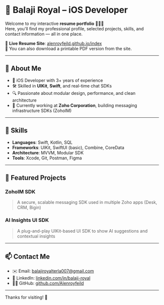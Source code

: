 # 📱 Balaji Royal – iOS Developer

Welcome to my interactive **resume portfolio** 👨🏼‍💻  
Here, you'll find my professional profile, selected projects, skills, and contact information — all in one place.

🔗 **Live Resume Site**: [alenroyfeild.github.io/index](https://alenroyfeild.github.io/index.html)  
📄 You can also download a printable PDF version from the site.

---

## 💼 About Me

- 🔧 iOS Developer with 3+ years of experience
- 🛠️ Skilled in **UIKit**, **Swift**, and real-time chat SDKs
- 🔍 Passionate about modular design, performance, and clean architecture
- 🚀 Currently working at **Zoho Corporation**, building messaging infrastructure SDKs (ZohoIM)

---

## 🧰 Skills

- **Languages**: Swift, Kotlin, SQL  
- **Frameworks**: UIKit, SwiftUI (basic), Combine, CoreData  
- **Architecture**: MVVM, Modular SDK  
- **Tools**: Xcode, Git, Postman, Figma  

---

## 📂 Featured Projects

### ZohoIM SDK  
> A secure, scalable messaging SDK used in multiple Zoho apps (Desk, CRM, Bigin)

### AI Insights UI SDK  
> A plug-and-play UIKit-based UI SDK to show AI suggestions and contextual insights

---

## 📫 Contact Me

- ✉️ Email: [balajiroyalterla007@gmail.com](mailto:balajiroyalterla007@gmail.com)  
- 🔗 LinkedIn: [linkedin.com/in/balaji-royal](https://www.linkedin.com/in/balaji-royal)  
- 🧑‍💻 GitHub: [github.com/Alenroyfeild](https://github.com/Alenroyfeild)

---

Thanks for visiting! 👋
